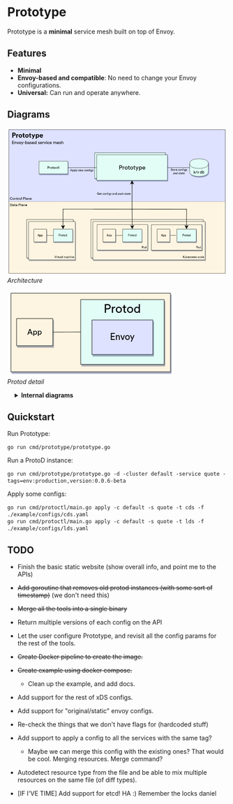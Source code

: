 # Prototype

Prototype is a **minimal** service mesh built on top of Envoy.

## Features

- **Minimal**
- **Envoy-based and compatible**: No need to change your Envoy configurations.
- **Universal:** Can run and operate anywhere.
## Diagrams

![architecture](/media/architecture.png)
*Architecture*

![protod-detail](/media/protod-detail.png)  
*Protod detail*


<details  style="margin-left:1.2em;">
    <summary><b>Internal diagrams</b></summary>

 
![internal-kv-datamodel](/media/internal-kv-datamodel.png)  
*Internal K/V datamodel*

![protod-internal-flows](/media/protod-internal-flows.png)  
*Internal Protod flows*
</details>

## Quickstart
Run Prototype:
```
go run cmd/prototype/prototype.go
```

Run a ProtoD instance:
```
go run cmd/prototype/prototype.go -d -cluster default -service quote -tags=env:production,version:0.0.6-beta
```

Apply some configs:
```
go run cmd/protoctl/main.go apply -c default -s quote -t cds -f ./example/configs/cds.yaml
go run cmd/protoctl/main.go apply -c default -s quote -t lds -f ./example/configs/lds.yaml
```

## TODO

- Finish the basic static website (show overall info, and point me to the APIs)
- ~~Add goroutine that removes old protod instances (with some sort of timestamp)~~ (we don't need this)
- ~~Merge all the tools into a single binary~~
- Return multiple versions of each config on the API
- Let the user configure Prototype, and revisit all the config params for the rest of the tools.
- ~~Create Docker pipeline to create the image.~~
- ~~Create example using docker compose.~~
  - Clean up the example, and add docs.
- Add support for the rest of xDS configs.
- Add support for "original/static" envoy configs.
- Re-check the things that we don't have flags for (hardcoded stuff)
- Add support to apply a config to all the services with the same tag?
  - Maybe we can merge this config with the existing ones? That would be cool. Merging resources. Merge command?
- Autodetect resource type from the file and be able to mix multiple resources on the same file (of diff types).

- [IF I'VE TIME] Add support for etcd! HA :) Remember the locks daniel
